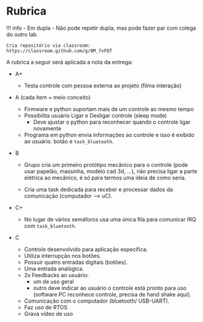 # Rubrica

!!! info 
    - Em dupla
    - Não pode repetir dupla, mas pode fazer par com colega do outro lab.

    Cria repositório via classroom: https://classroom.github.com/g/0M_7xFQT
    
A rubrica a seguir será aplicada a nota da entrega:

- A+
    - Testa controle com pessoa externa ao projeto (filma interação)
  
- A (cada item = meio conceito)
    - Firmware e python suportam mais de um controle ao mesmo tempo
    - Possibilita usuário Ligar e Desligar controle (sleep mode)
        - Deve ajustar o python para reconhecer quando o controle ligar novamente
    - Programa em python envia informações ao controle e isso é exibido ao usuário.
botão e `task_bluetooth`.
  
- B 
    - Grupo cria um primeiro protótipo mecânico para o controle (pode usar papelão, massinha, modelo cad 3d, ...), não precisa ligar a parte elétrica ao mecânico, é só para termos uma ideia de como seria.
    
    - Cria uma task dedicada para receber e processar dados da comunicação (computador --> uC).
    
- C+
    - No lugar de vários semáforos usa uma única fila para comunicar IRQ com `task_bluetooth`.
  
- C
    - Controle desenvolvido para aplicação específica.
    - Utiliza interrupção nos botões.
    - Possuir quatro entradas digitais (botões).
    - Uma entrada analógica.
    - 2x Feedbacks ao usuário:
        - um de uso geral
        - outro deve indicar ao usuário o controle  está pronto para uso (software PC reconhece controle, precisa de hand shake aqui).
    - Comunicação com o computador (bluetooth/ USB-UART).
    - Faz uso de RTOS 
    - Grava vídeo de uso

